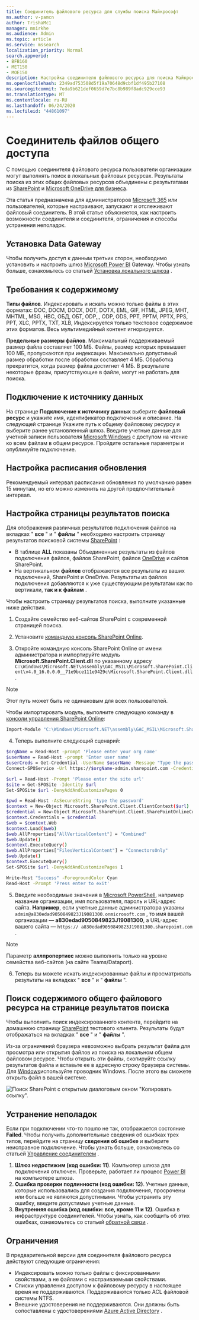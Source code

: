 ```yaml
---
title: Соединитель файлового ресурса для службы поиска Майкрософт
ms.author: v-pamcn
author: TrishaMc1
manager: mnirkhe
ms.audience: Admin
ms.topic: article
ms.service: mssearch
localization_priority: Normal
search.appverid:
- BFB160
- MET150
- MOE150
description: Настройка соединителя файлового ресурса для поиска Майкрософт.
ms.openlocfilehash: 2349ad753508d5f19a70648d9cbf1df495b27108
ms.sourcegitcommit: 7eda9b621def0659d7e7bc8b989f8adc929cce93
ms.translationtype: MT
ms.contentlocale: ru-RU
ms.lasthandoff: 06/24/2020
ms.locfileid: "44861097"
---
```

# <a name="file-share-connector"></a>Соединитель файлов общего доступа

С помощью соединителя файлового ресурса пользователи организации могут выполнять поиск в локальных файловых ресурсах. Результаты поиска из этих общих файловых ресурсов объединены с результатами из [SharePoint](http://sharepoint.com/) и [Microsoft OneDrive для бизнеса](https://onedrive.live.com/about/business/).

Эта статья предназначена для администраторов [Microsoft 365](https://www.microsoft.com/microsoft-365) или пользователей, которые настраивают, запускают и отслеживают файловый соединитель. В этой статье объясняется, как настроить возможности соединителя и соединителя, ограничения и способы устранения неполадок.

## <a name="install-a-data-gateway"></a>Установка Data Gateway
Чтобы получить доступ к данным третьих сторон, необходимо установить и настроить шлюз [Microsoft Power BI](https://msit.powerbi.com/) Gateway. Чтобы узнать больше, ознакомьтесь со статьей [Установка локального шлюза](https://docs.microsoft.com/data-integration/gateway/service-gateway-install) .  

## <a name="content-requirements"></a>Требования к содержимому
**Типы файлов**. Индексировать и искать можно только файлы в этих форматах: DOC, DOCM, DOCX, DOT, DOTX, EML, GIF, HTML, JPEG, MHT, MHTML, MSG, НВС, ОБД, ОБТ, ODP,,, ODP, ODS, PPT, PPTM, PPTX, PPS, PPT, XLC, PPTX, TXT, XLB, Индексируется только текстовое содержимое этих форматов. Весь мультимедийный контент игнорируется.
 
**Предельные размеры файлов**. Максимальный поддерживаемый размер файла составляет 100 МБ. Файлы, размер которых превышает 100 МБ, пропускаются при индексации. Максимально допустимый размер обработки после обработки составляет 4 МБ. Обработка прекратится, когда размер файла достигнет 4 МБ. В результате некоторые фразы, присутствующие в файле, могут не работать для поиска.

## <a name="connect-to-a-data-source"></a>Подключение к источнику данных
На странице **Подключение к источнику данных** выберите **файловый ресурс** и укажите имя, идентификатор подключения и описание. На следующей странице Укажите путь к общему файловому ресурсу и выберите ранее установленный шлюз. Введите учетные данные для учетной записи пользователя [Microsoft Windows](https://microsoft.com/windows) с доступом на чтение ко всем файлам в общем ресурсе. Пройдите остальные параметры и опубликуйте подключение.

## <a name="set-the-refresh-schedule"></a>Настройка расписания обновления
Рекомендуемый интервал расписания обновления по умолчанию равен 15 минутам, но его можно изменить на другой предпочтительный интервал.

## <a name="set-up-your-search-results-page"></a>Настройка страницы результатов поиска
Для отображения различных результатов подключения файлов на вкладках " **все** " и " **файлы** " необходимо настроить страницу результатов поисковой системы [SharePoint](http://sharepoint.com/) :
- В таблице **ALL** показаны Объединенные результаты из файлов подключения файлов, файлов SharePoint, файлов [OneDrive](https://onedrive.live.com/about/business/) и сайтов SharePoint. 
- На вертикальном **файлов** отображаются все результаты из ваших подключений, SharePoint и OneDrive.
Результаты из файлов подключения добавляются к уже существующим результатам как по вертикали, **так и к** **файлам** .

Чтобы настроить страницу результатов поиска, выполните указанные ниже действия.
1. Создайте семейство веб-сайтов SharePoint с современной страницей поиска.

2. Установите [командную консоль SharePoint Online](https://www.microsoft.com/download/details.aspx?id=35588).

3. Откройте командную консоль SharePoint Online от имени администратора и импортируйте модуль **Microsoft.SharePoint.Client.dll** по указанному адресу `C:\Windows\Microsoft.NET\assembly\GAC_MSIL\Microsoft.SharePoint.Client\v4.0_16.0.0.0__71e9bce111e9429c\Microsoft.SharePoint.Client.dll` .

> [!NOTE]
> Этот путь может быть не одинаковым для всех пользователей.

Чтобы импортировать модуль, выполните следующую команду в [консоли управления SharePoint Online](https://www.microsoft.com/download/details.aspx?id=35588):
```bash
Import-Module "C:\Windows\Microsoft.NET\assembly\GAC_MSIL\Microsoft.SharePoint.Client\v4.0_16.0.0.0__71e9bce111e9429c\Microsoft.SharePoint.Client.dll" 
```

4. Теперь выполните следующий сценарий:
```bash
$orgName = Read-Host -prompt 'Please enter your org name'
$userName = Read-Host -prompt 'Enter user name'
$userCreds = Get-Credential -UserName $userName -Message "Type the password"
Connect-SPOService -Url https://$orgName-admin.sharepoint.com -Credential $userCreds

$url = Read-Host -Prompt 'Please enter the site url'
$site = Get-SPOSite -Identity $url
Set-SPOSite $url -DenyAddAndCustomizePages 0

$pwd = Read-Host -AsSecureString 'type the password'
$context = New-Object Microsoft.SharePoint.Client.ClientContext($url)
$credential = New-Object Microsoft.SharePoint.Client.SharePointOnlineCredentials($userName, $pwd)
$context.Credentials = $credential
$web = $context.Web
$context.Load($web)
$web.AllProperties["AllVerticalContent"] = "Combined"
$web.Update()
$context.ExecuteQuery()
$web.AllProperties["FilesVerticalContent"] = "ConnectorsOnly"
$web.Update()
$context.ExecuteQuery()
Set-SPOSite $url -DenyAddAndCustomizePages 1

Write-Host "Success" -ForegroundColor Cyan
Read-Host -Prompt 'Press enter to exit'
```

5. Введите необходимые значения в [Microsoft PowerShell](https://microsoft.com/powershell), например название организации, имя пользователя, пароль и URL-адрес сайта. **Например**, если учетные данные администратора указаны `admin@a830edad9050849823J19081300.onmicrosoft.com` , то имя вашей организации — **a830edad9050849823J19081300**, а URL-адрес вашего сайта — `https:// a830edad9050849823J19081300.sharepoint.com` .

> [!NOTE]
> Параметр **аллпропертиес** можно выполнить только на уровне семейства веб-сайтов (на сайте Teams/Dataport).

6. Теперь вы можете искать индексированные файлы и просматривать результаты на вкладках " **все** " и " **файлы** ".

## <a name="search-for-file-share-content-in-the-search-results-page"></a>Поиск содержимого общего файлового ресурса на странице результатов поиска
Чтобы выполнить поиск индексированного контента, перейдите на домашнюю страницу [SharePoint](http://sharepoint.com/) тестового клиента. Результаты будут отображаться на вкладках " **все** " и " **файлы** ".

Из-за ограничений браузера невозможно выбрать результат файла для просмотра или открытия файлов из поиска на локальном общем файловом ресурсе. Чтобы открыть эти файлы, скопируйте ссылку результатов файла и вставьте ее в адресную строку браузера системы. Для [Windows](https://microsoft.com/windows)используйте проводник Windows. После этого вы сможете открыть файл в вашей системе.

![Поиск SharePoint с открытым диалоговым окном "Копировать ссылку".](media/fileshare-search.png)

## <a name="troubleshooting"></a>Устранение неполадок
Если при подключении что-то пошло не так, отображается состояние **Failed**. Чтобы получить дополнительные сведения об ошибках трех типов, перейдите на страницу **сведения об ошибке** и выберите неисправное подключение. Чтобы узнать больше, ознакомьтесь со статьей [Управление соединителем](manage-connector.md) .
1. **Шлюз недостижим (код ошибки: 11)**. Компьютер шлюза для подключения отключен. Проверьте, работает ли процесс [Power BI](https://msit.powerbi.com/) на компьютере шлюза.
2. **Ошибка проверки подлинности (код ошибки: 12)**. Учетные данные, которые использовались для создания подключения, просрочены или больше не являются допустимыми. Чтобы устранить эту ошибку, введите допустимые учетные данные.
3. **Внутренняя ошибка (код ошибки: все, кроме 11 и 12)**. Ошибка в инфраструктуре соединителей. Чтобы узнать, как сообщить об этих ошибках, ознакомьтесь со статьей [обратной связи](connectors-feedback.md) .

## <a name="limitations"></a>Ограничения
В предварительной версии для соединителя файлового ресурса действуют следующие ограничения:
* Индексировать можно только файлы с фиксированными свойствами, а не файлами с настраиваемыми свойствами.
* Списки управления доступом к файловому ресурсу в настоящее время не поддерживаются. Поддерживаются только ACL файловой системы NTFS.
* Внешние удостоверения не поддерживаются. Они должны быть сопоставлены с удостоверениями [Azure Active Directory](https://docs.microsoft.com/azure/active-directory/) .
